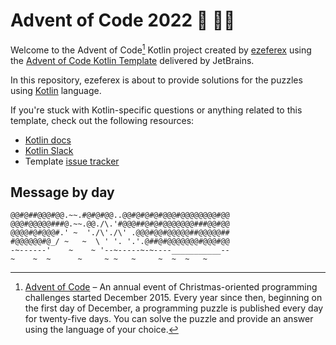 # Advent of Code 2022 🎅 🧑‍💻

Welcome to the Advent of Code[^aoc] Kotlin project created by [ezeferex][github] using the [Advent of Code Kotlin Template][template] delivered by JetBrains.

In this repository, ezeferex is about to provide solutions for the puzzles using [Kotlin][kotlin] language.

If you're stuck with Kotlin-specific questions or anything related to this template, check out the following resources:

- [Kotlin docs][docs]
- [Kotlin Slack][slack]
- Template [issue tracker][issues]

## Message by day
```
@@#@##@@@#@@.~~.#@#@#@@..@@#@#@#@#@@@#@@@@@@@@#@@
@@@#@@@@@###@.~~.@@./\.'#@@@##@#@#@@@@@@@###@@#@@
@@@@#@#@@@#.' ~  './\'./\' .@@@#@@#@@@@@##@@@@@##
#@@@@@@#@_/ ~   ~  \ ' '. '.'.@##@#@@@@@@@#@@@#@@
-~------'    ~    ~ '--~-----~-~----___________--
~    ~  ~      ~     ~ ~   ~     ~  ~  ~   ~
```


[^aoc]:
    [Advent of Code][aoc] – An annual event of Christmas-oriented programming challenges started December 2015.
    Every year since then, beginning on the first day of December, a programming puzzle is published every day for twenty-five days.
    You can solve the puzzle and provide an answer using the language of your choice.

[aoc]: https://adventofcode.com
[docs]: https://kotlinlang.org/docs/home.html
[github]: https://github.com/ezeferex
[issues]: https://github.com/kotlin-hands-on/advent-of-code-kotlin-template/issues
[kotlin]: https://kotlinlang.org
[slack]: https://surveys.jetbrains.com/s3/kotlin-slack-sign-up
[template]: https://github.com/kotlin-hands-on/advent-of-code-kotlin-template
